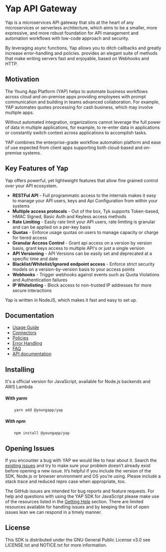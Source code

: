 # Yap API Gateway
Yap is a microservices API gateway that sits at the heart of any microservices or serverless architecture, which aims to be a smaller, more expressive, and more robust foundation for API management and automation workflows with low-code approach and security.

By leveraging async functions, Yap allows you to ditch callbacks and greatly increase error-handling and policies. provides an elegant suite of methods that make writing servers fast and enjoyable, based on Webhooks and HTTP.

## Motivation

The Young App Platform (YAP) helps to automate business workflows across cloud and on-premise apps providing employees with prompt communication and building in teams advanced collaboration. For example, YAP automates quotes processing for cash business, which may involve multiple apps.

Without automated integration, organizations cannot leverage the full power of data in multiple applications, for example, to re-enter data in applications or constantly switch context across applications to accomplish tasks.

YAP combines the enterprise-grade workflow automation platform and ease of use expected from client apps supporting both cloud-based and on-premise systems.


## Key Features of Yap

Yap offers powerful, yet lightweight features that allow fine grained control over your API ecosystem.

* **RESTFul API** - Full programmatic access to the internals makes it easy to manage your API users, keys and Api Configuration from within your systems
* **Multiple access protocols** - Out of the box, Tyk supports Token-based, HMAC Signed, Basic Auth and Keyless access methods
* **Rate Limiting** - Easily rate limit your API users, rate limiting is granular and can be applied on a per-key basis
* **Quotas** - Enforce usage quotas on users to manage capacity or charge for tiered access
* **Granular Access Control** - Grant api access on a version by version basis, grant keys access to multiple API's or just a single version
* **API Versioning** - API Versions can be easily set and deprecated at a specific time and date
* **Blacklist/Whitelist/Ignored endpoint access** - Enforce strict security models on a version-by-version basis to your access points
* **Webhooks** - Trigger webhooks against events such as Quota Violations and Authentication failures
* **IP Whitelisting** - Block access to non-trusted IP addresses for more secure interactions

Yap is written in NodeJS, which makes it fast and easy to set up.

## Documentation

 - [Usage Guide](docs/guide.md)
 - [Connectors](docs/connectors.md)
 - [Policies](docs/connectors.md)
 - [Error Handling](docs/error-handling.md)
 - [FAQ](docs/faq.md)
 - [API documentation](docs/api/index.md)
 

## Installing
It's a official version for JavaScript, available for Node.js backends and AWS Lambda

##### With yarm
```
    yarn add @youngapp/yap
```

##### With npm
```
    npm install @youngapp/yap
```
 
## Opening Issues
If you encounter a bug with YAP we would like to hear
about it. Search the [existing issues](https://github.com/youngapp/yap/issues)
and try to make sure your problem doesn’t already exist before opening a new
issue. It’s helpful if you include the version of the SDK, Node.js or browser
environment and OS you’re using. Please include a stack trace and reduced repro
case when appropriate, too.

The GitHub issues are intended for bug reports and feature requests. For help
and questions with using the YAP SDK for JavaScript please make use of the
resources listed in the [Getting Help](https://github.com/youngapp/yap#getting-help)
section. There are limited resources available for handling issues and by
keeping the list of open issues lean we can respond in a timely manner.

## License

This SDK is distributed under the GNU General Public License v3.0
see LICENSE.txt and NOTICE.txt for more information.
